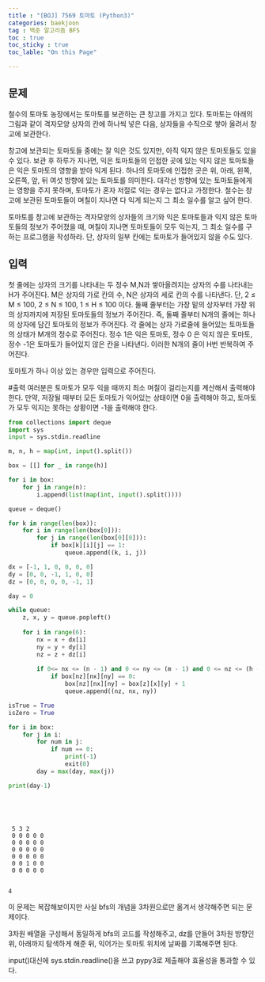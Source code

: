 ```yaml
---
title : "[BOJ] 7569 토마토 (Python3)"
categories: baekjoon
tag : 백준 알고리즘 BFS
toc : true
toc_sticky : true
toc_lable: "On this Page"

---
```

## 문제
철수의 토마토 농장에서는 토마토를 보관하는 큰 창고를 가지고 있다. 토마토는 아래의 그림과 같이 격자모양 상자의 칸에 하나씩 넣은 다음, 상자들을 수직으로 쌓아 올려서 창고에 보관한다.

창고에 보관되는 토마토들 중에는 잘 익은 것도 있지만, 아직 익지 않은 토마토들도 있을 수 있다. 보관 후 하루가 지나면, 익은 토마토들의 인접한 곳에 있는 익지 않은 토마토들은 익은 토마토의 영향을 받아 익게 된다. 하나의 토마토에 인접한 곳은 위, 아래, 왼쪽, 오른쪽, 앞, 뒤 여섯 방향에 있는 토마토를 의미한다. 대각선 방향에 있는 토마토들에게는 영향을 주지 못하며, 토마토가 혼자 저절로 익는 경우는 없다고 가정한다. 철수는 창고에 보관된 토마토들이 며칠이 지나면 다 익게 되는지 그 최소 일수를 알고 싶어 한다.

토마토를 창고에 보관하는 격자모양의 상자들의 크기와 익은 토마토들과 익지 않은 토마토들의 정보가 주어졌을 때, 며칠이 지나면 토마토들이 모두 익는지, 그 최소 일수를 구하는 프로그램을 작성하라. 단, 상자의 일부 칸에는 토마토가 들어있지 않을 수도 있다.

## 입력
첫 줄에는 상자의 크기를 나타내는 두 정수 M,N과 쌓아올려지는 상자의 수를 나타내는 H가 주어진다. M은 상자의 가로 칸의 수, N은 상자의 세로 칸의 수를 나타낸다. 단, 2 ≤ M ≤ 100, 2 ≤ N ≤ 100, 1 ≤ H ≤ 100 이다. 둘째 줄부터는 가장 밑의 상자부터 가장 위의 상자까지에 저장된 토마토들의 정보가 주어진다. 즉, 둘째 줄부터 N개의 줄에는 하나의 상자에 담긴 토마토의 정보가 주어진다. 각 줄에는 상자 가로줄에 들어있는 토마토들의 상태가 M개의 정수로 주어진다. 정수 1은 익은 토마토, 정수 0 은 익지 않은 토마토, 정수 -1은 토마토가 들어있지 않은 칸을 나타낸다. 이러한 N개의 줄이 H번 반복하여 주어진다.

토마토가 하나 이상 있는 경우만 입력으로 주어진다.

#출력
여러분은 토마토가 모두 익을 때까지 최소 며칠이 걸리는지를 계산해서 출력해야 한다. 만약, 저장될 때부터 모든 토마토가 익어있는 상태이면 0을 출력해야 하고, 토마토가 모두 익지는 못하는 상황이면 -1을 출력해야 한다.


```python
from collections import deque
import sys
input = sys.stdin.readline

m, n, h = map(int, input().split())

box = [[] for _ in range(h)]

for i in box:
    for j in range(n):
        i.append(list(map(int, input().split())))

queue = deque()

for k in range(len(box)):
    for i in range(len(box[0])):
        for j in range(len(box[0][0])):
            if box[k][i][j] == 1:
                queue.append((k, i, j))

dx = [-1, 1, 0, 0, 0, 0]
dy = [0, 0, -1, 1, 0, 0]
dz = [0, 0, 0, 0, -1, 1]

day = 0

while queue:
    z, x, y = queue.popleft()
    
    for i in range(6):
        nx = x + dx[i]
        ny = y + dy[i]
        nz = z + dz[i]
        
        if 0<= nx <= (n - 1) and 0 <= ny <= (m - 1) and 0 <= nz <= (h - 1) and box[nz][nx][ny] == 0:
            if box[nz][nx][ny] == 0:
                box[nz][nx][ny] = box[z][x][y] + 1
                queue.append((nz, nx, ny))

isTrue = True
isZero = True

for i in box:
    for j in i:
        for num in j:
            if num == 0:
                print(-1)
                exit(0)
        day = max(day, max(j))

print(day-1)
    
    

    
```

     5 3 2
     0 0 0 0 0
     0 0 0 0 0
     0 0 0 0 0
     0 0 0 0 0
     0 0 1 0 0
     0 0 0 0 0


    4


이 문제는 복잡해보이지만 사실 bfs의 개념을 3차원으로만 옮겨서 생각해주면 되는 문제이다.

3차원 배열을 구성해서 동일하게 bfs의 코드를 작성해주고, dz를 만들어 3차원 방향인 위, 아래까지 탐색하게 해준 뒤,
익어가는 토마토 위치에 날짜를 기록해주면 된다.

input()대신에 sys.stdin.readline()을 쓰고 pypy3로 제출해야 효율성을 통과할 수 있다.

